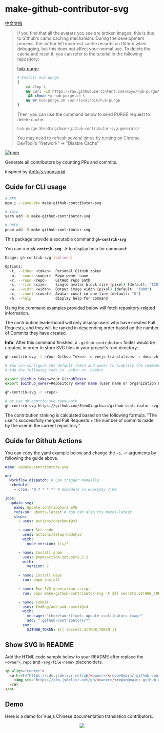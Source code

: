 # make-github-contributor-svg

[中文文档](./README_CN.md)

> If you find that all the avatars you see are broken images, this is due to Github's camo caching mechanism. During the development process, the author left incorrect cache records on Github when debugging, but this does not affect your normal use. To delete the cache and reset it, you can refer to the tutorial in the following repository:
> 
> [hub-purge](https://github.com/mpyw/hub-purge)
> 
> ```bash
> # Install hub-purge
> (
>     cd /tmp \
>     && curl -LO https://raw.githubusercontent.com/mpyw/hub-purge/master/hub-purge.sh \
>      && chmod +x hub-purge.sh \
>     && mv hub-purge.sh /usr/local/bin/hub-purge
> )
> ```
> 
> Then, you can use the command below to send PURGE request to delete cache. 
> 
> ```bash
> hub-purge ShenQingchuan/github-contributor-svg-generator
> ```
> 
> You may need to refresh several times by turning on Chrome DevTool's "Network" -> "Disable Cache"

[![npm](https://img.shields.io/npm/v/make-github-contributor-svg.svg)](https://npmjs.com/package/make-github-contributor-svg)

Generate all contributors by counting PRs and commits. 

Inspired by [Antfu's sponsorkit](https://github.com/antfu/sponsorkit)

## Guide for CLI usage

```bash
# NPM
npm i --save-dev make-github-contributor-svg

# Yarn
yarn add -D make-github-contributor-svg

# PNPM
pnpm add -D make-github-contributor-svg
```

This package provide a excutable command **`gh-contrib-svg`**

You can run **`gh-contrib-svg -h`** to display help for command:

```bash
Usage: gh-contrib-svg [options]

Options:
  -t, --token <token>  Personal GitHub token
  -o, --owner <owner>  Repo owner name
  -r, --repo <repo>    GitHub repo path
  -s, --size <size>    Single avatar block size (pixel) (default: "120")
  -w, --width <width>  Output image width (pixel) (default: "1000")
  -c, --count <count>  Avatar count in one line (default: "8")
  -h, --help           display help for command
```

Using the command examples provided below will fetch repository-related information.

The contribution leaderboard will only display users who have created Pull Requests, and they will be ranked in descending order based on the number of Commits they have created.

**Info:** After this command finished, a `.github-contributors` folder would be created, in order to store SVG files in your project's root directory.

```bash
gh-contrib-svg -t <Your Github Token> -o vuejs-translations -r docs-zh-cn

# You can configure the default token and owner to simplify the command
# Add the following code in .zshrc or .bashrc

export $Github_token=Your GithubToken
export $Github_owner=Repository owner name (user name or organization name)

gh-contrib-svg -r <repo>

# or use gh-contrib-svg repo path
gh-contrib-svg https://github.com/ShenQingchuan/github-contributor-svg-generator
```

The contribution ranking is calculated based on the following formula: "The user's successfully merged Pull Requests + the number of commits made by the user in the current repository."

## Guide for Github Actions

You can copy the yaml example below and change the `-o`, `-r` arguments by following the guide above.

```yaml
name: update-contributors-svg

on:
  workflow_dispatch: # Can trigger manually
  schedule:
    - cron: '0 7 * * *' # Schedule on everyday 7:00

jobs:
  update-svg:
    name: Update contributors SVG
    runs-on: ubuntu-latest # You can also try macos-latest
    steps:
      - uses: actions/checkout@v3

      - name: Set node
        uses: actions/setup-node@v3
        with:
          node-version: lts/*

      - name: Install pnpm
        uses: pnpm/action-setup@v2.2.2
        with:
          version: 7
      
      - name: Install deps
        run: pnpm install

      - name: Run SVG generation script
        run: pnpx make-github-contributor-svg -t ${{ secrets.GITHUB_TOKEN }} -o vuejs-translations -r docs-zh-cn

      - name: Commit
        uses: EndBug/add-and-commit@v4
        with:
          message: "chore(workflow): update contributors image"
          add: ".github-contributors/*"
        env:
          GITHUB_TOKEN: ${{ secrets.GITHUB_TOKEN }}
```

## Show SVG in README

Add the HTML code sample below to your README after replace the `<owner>`, `repo` and `<svg-file-name>` placeholders.

```markdown
<p align="center">
  <a href="https://cdn.jsdelivr.net/gh/<owner>/<repo>@main/.github-contributors/<svg-file-name>.svg">
    <img src="https://cdn.jsdelivr.net/gh/<owner>/<repo>@main/.github-contributors/<svg-file-name>.svg" />
  </a>
</p>
```

## Demo

Here is a demo for Vuejs Chinese documentation translation contributors.

<p align="center">
  <a href="https://cdn.jsdelivr.net/gh/ShenQingchuan/github-contributor-svg-generator@main/.github-contributors/vuejs-translations_docs-zh-cn.svg">
    <img src="https://cdn.jsdelivr.net/gh/ShenQingchuan/github-contributor-svg-generator@main/.github-contributors/vuejs-translations_docs-zh-cn.svg" />
  </a>
</p>

